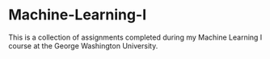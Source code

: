 # Machine-Learning-I

This is a collection of assignments completed during my Machine Learning I course at the George Washington University. 
